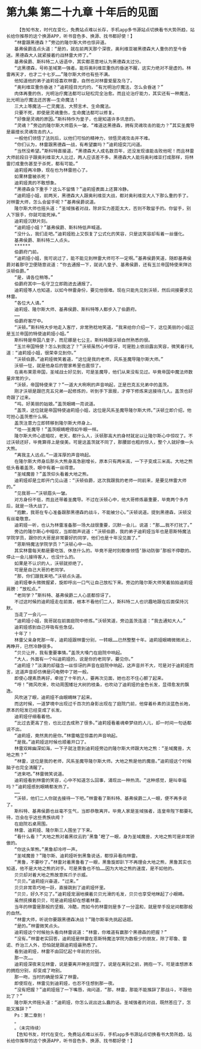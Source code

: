 # 第九集 第二十九章 十年后的见面
        【告知书友，时代在变化，免费站点难以长存，手机app多书源站点切换看书大势所趋，站长给你推荐的这个换源APP，听书音色多、换源、找书都好使！】
       “林雷跟黑德森？”旁边的隆尔斯大师也惊异道。
       基弗侯爵连点头道：“是的，就在前两天那个深夜，奥利维亚被黑德森大人重伤的至今昏迷。黑德森大人就紧接着约战林雷大师了。”
       基弗侯爵、斯科特二人话语中，其实都恶意地认为黑德森太过分。
       “这黑德森，号称圣域第一强者。能将奥利维亚重伤的昏迷不醒，这实力绝对不是虚的。林雷再天才，也才二十七岁……”隆尔斯大师也有些不满。
       他知道他的弟子迪莉娅喜欢林雷，自然也对林雷爱屋及乌了。
       “奥利维亚重伤昏迷？”迪莉娅目光灼灼，“有光明治疗魔法，怎么会昏迷？”
       肉体再重的伤，光明治疗魔法都可以轻松完全治愈。而且论治疗能力，其实还有一种魔法，比光明治疗魔法还厉害——生命魔法！
       三大上等魔法——亡灵魔法、大预言术、生命魔法。
       只要不死，即使是灵魂重伤，生命魔法都可以修复。
       “好像是灵魂的原因。”斯科特作为皇子，也是知道许多讯息的。
       “灵魂？”旁边的隆尔斯大师眉头一皱，“难道这黑德森，拥有灵魂攻击的能力？”其实圣魔导是最擅长灵魂攻击的人。
       一般他们领悟了法则后，以他们可怕的精神力，领悟灵魂攻击并不难。
       “你们认为，林雷跟黑德森一战，有希望赢吗？”迪莉娅突兀问道。
       “当然没希望。”斯科特直接道，“黑德森大人成名数百年，还没发现谁能击败他呢！而且林雷大师前段日子跟奥利维亚大人比过，两人应该差不多。黑德森大人能将奥利维亚打成那样，将林雷打成重伤甚至于杀死，都有可能。”
       迪莉娅再冷静，现在也为林雷担心了。
       如果林雷被杀死？
       迪莉娅真的不敢想象。
       “黑德森会下重手？这么不留情？”迪莉娅表面上还算冷静。
       “迪莉娅小姐，前两天，黑德森大人跟奥利维亚大战，都对奥利维亚大人下那么重的手了。对林雷大师，怎么会留手呢？”基弗侯爵说道。
       隆尔斯大师也摇头道：“圣域强者对战，除非实力差距太大，否则不敢留手的。你留手，别人下狠手，你就可能死掉。”
       迪莉娅沉默片刻。
       “迪莉娅小姐？”基弗侯爵、斯科特低声喊道。
       “没什么，我们走吧。”迪莉娅脸上又恢复了公式化的笑容，只是这笑容却有着一丝僵化。
       基弗侯爵、斯科特二人点头。
       ******
       伯爵府门前。
       “迪莉娅小姐，我可说过了，能不能见到林雷大师可不一定啊。”基弗侯爵笑道，随即基弗侯爵对着那守卫便随意说道：“你去通报一下，就说八皇子、基弗侯爵，还有玉兰帝国特使来拜访沃顿伯爵。”
       “是，请各位稍等。”
       伯爵府其中一名守卫立即跑进去通报了。
       迪莉娅等人也知道，以如今林雷身份，要见他很难。现在只能先见到沃顿，然后间接要求见林雷。
       “各位大人请。”
       迪莉娅、隆尔斯大师、基弗侯爵、斯科特等人都步入了伯爵府。
       ……
       伯爵府客厅中。
       “沃顿。”斯科特大步地走入客厅，非常熟稔地笑道，“我来给你介绍一下，这位美丽的小姐正是玉兰帝国的特使迪莉娅小姐。”
       斯科特是帝国八皇子，而尼娜是七公主。斯科特跟沃顿自然熟悉的很。
       “玉兰帝国特使？怎么到我这了？”沃顿虽然心中惊讶，可是脸上依旧露出笑容，微笑着行礼道：“迪莉娅小姐，很荣幸见到你。”
       “沃顿伯爵。”迪莉娅微笑着道，“这位是我的老师，风系圣魔导隆尔斯大师。”
       沃顿一怔，就是他身后的管家希里也震惊了。
       在奥布莱恩帝国，圣域战士好见到，可是圣魔导，他们从来没有见过。毕竟帝国中魔法师数量非常的少。
       “沃顿，帝国特使来了？”一道大大咧咧的声音响起，正是巴克五兄弟中的盖茨。
       刚才沃顿是跟巴克五兄弟一起修炼的，听到手下禀报，才停下修炼来这接待几人。盖茨也好奇跟了过来。
       “呜，好美丽的姑娘。”盖茨眼睛一亮说道。
       “盖茨，这位就是帝国特使迪莉娅小姐，这位是风系圣魔导隆尔斯大师。”沃顿立即介绍，他可担心盖茨惹什么祸。
       盖茨注意力立即转移到隆尔斯大师身上。
       “哇——圣魔导！”盖茨眼睛瞪得如牛眼一样。
       隆尔斯大师心底暗叹，老天，都什么人，沃顿那高大的身材就足以让隆尔斯心中惊叹了。不过沃顿还好，毕竟算得上是俊美。可是这盖茨就不同了，那腰部也粗的惊人，整个人就好像一头大熊。
       “离我主人远点。”一道浑厚的声音响起。
       在隆尔斯大师身后那头大熊身高急剧增长，原本只有两米高，一下子变成三米高。大地之熊低头看着盖茨，眼中有着一丝得意。
       “圣域魔兽？”盖茨仰头看着大地之熊。
       迪莉娅却是立即开门见山道：“沃顿伯爵，这次我跟我的老师一同前来，是要见林雷大师的。”
       “见我哥——”沃顿眉头一皱。
       对方身份不低，而且还带着圣魔导。不过在沃顿心中，他大哥修炼最重要，毕竟两个多月后，就是一场大战了。
       “抱歉，我哥在专心准备跟那黑德森的战斗，不能被分心。”沃顿说道。提到黑德森，沃顿没有丝毫敬意。
       迪莉娅一听，也认为林雷准备那一场大战很重要，沉默一会儿，说道：“那……我不打扰了。”
       旁边的隆尔斯心中暗叹，当即朗声说道：“沃顿伯爵，我的弟子迪莉娅当年也是恩斯特魔法学院学员，跟你的大哥是非常要好的同学，他们也是十年没见面了。”
       “恩斯特魔法学院学员？”沃顿心中一动。
       其实林雷每天都是要吃饭、休息什么的。毕竟不是时刻都像领悟‘脉动防御’那般不停歇的。停止一会儿接待客人，也没什么的。
       如果是不认识的人，沃顿就拒绝了。
       可是是自己大哥的老同学。
       “那，你们跟我来吧。”沃顿点头道。
       迪莉娅拳头微微握紧，旋即呼出一口气让自己放松下来。旁边的隆尔斯大师笑着拍拍迪莉娅肩膀：“放松点。”
       “老同学？”斯科特、基弗侯爵二人心底都惊讶了。
       不过这时候的迪莉娅走在前面，根本不看他们二人，斯科特二人也识趣地跟在后面保持沉默。
       当走了一会儿——
       “迪莉娅小姐，我哥就在前面庭院中修炼。”沃顿笑道，旁边盖茨连道：“我去通知大人。”
       迪莉娅感到自己呼吸有些急促。
       十年了！
       林雷父亲身死那一年，迪莉娅跟林雷分别，一转眼……已然整整十年。迪莉娅眼睛微微闭上，再睁开，已然冷静很多。
       “贝贝让开，我有重要事情。”盖茨大嗓门在庭院中响起。
       “大人，外面有一个叫迪莉娅的，说是你的老同学，要见你。”
       “迪莉娅？”淡漠的却蕴含一丝惊讶的声音在庭院中响起，这声音并不大，可是对于迪莉娅而言，这道声音却仿佛是闪电劈中了她一般。
       即使心理素质再好，牵挂了十年的人，要再次见面，她也忍不住心颤了起来。
       “呼！”微风吹来，吹动周围矮壮大树的枝条，也吹动了迪莉娅的金色长发，显得愈发的飘逸。
       风吹迷了眼，迪莉娅不由眼睛眯了起来。
       而这时候，一道梦境中出现过千百次的身影出现在了庭院门前，他穿着朴素的淡蓝色长袍，原本的短发已经变成了长发。
       迪莉娅仔细看着他。
       “比过去更高了些，也比过去成熟了很多。”迪莉娅看着魂牵梦绕的人儿，却一时间一句话都说不出。
       “迪莉娅，竟然真的是你。”林雷略显惊喜的声音响起。
       “是我。”迪莉娅这时候也顺着开口了。
       林雷双眸幽深如海，一下子就注意到迪莉娅旁边的隆尔斯大师跟大地之熊：“圣域魔兽，大地之熊？”
       “林雷，这位是我的老师，风系圣魔导隆尔斯大师。大地之熊是他的魔兽。”迪莉娅这个时候脑子也完全清醒了。
       “进来吧。”林雷微笑说道。
       迪莉娅看到林雷的笑容，心中不知道怎么回事，涌现出一种热流。“这种感觉，是叫幸福吗？”迪莉娅感到眼睛都发热了。
       ……
       “沃顿，他们二人你就去接待一下吧。”林雷看了斯科特、基弗侯爵二人一眼，便不再多说了。
       斯科特、基弗侯爵也丝毫不生气，当即恭敬离开。毕竟人家是圣域强者，连皇帝陛下都要礼待，岂会在乎这些贵族纨绔？
       在庭院石桌周围。
       林雷、迪莉娅、隆尔斯三人围坐了下来。
       “看什么看？”大地之熊对着黑纹云豹‘黑鲁’瞪了一眼，身为圣域魔兽，大地之熊可是非常骄傲的。
       “你这头笨熊。”黑鲁却冷哼一声。
       “圣域魔兽？”隆尔斯、迪莉娅听到黑鲁说话，都惊异看向林雷。
       “黑鲁，不要吵了。”林雷对着黑鲁看了一眼，黑鲁旋即趴下不再理会大地之熊，黑鲁其实也知道，他不是大地之熊的对手。可是黑鲁也不怕……因为大地之熊的速度，是不如他的。
       贝贝却对着大地之熊故意挥爪子示威。
       “贝贝。”迪莉娅兴奋道，“过来。”
       贝贝非常乖巧地一跃，直接跳到了迪莉娅怀里。
       “贝贝，好久不见了。”迪莉娅宠溺地摸着贝贝光滑的毛发，贝贝也享受地眯起了小眼睛。
       虽然抚摸着贝贝，可是迪莉娅却在想着林雷。
       当年的林雷是那般的坚毅、冷酷，而如今的林雷则是多了一分温和，就是举手投足间都那般的自然。
       “林雷大师，听说你要跟黑德森决战？”隆尔斯率先挑起话题。
       “是的。”林雷微笑点头。
       迪莉娅这个时候抬头看向林雷说道：“林雷，你难道有赢那个黑德森的把握？”
       “没有。”林雷老实回答，迪莉娅是林雷在恩斯特魔法学院为数极少的朋友，除了耶鲁、雷诺、乔治三人外，恐怕就是跟迪莉娅最熟悉了。
       看到迪莉娅，林雷不由回忆起十年前的分别。
       那一次……
       迪莉娅深夜来见林雷，说是要离开神圣同盟了。说是在离别之前，拥抱一下。可是谁想原本的拥抱分别，却变成了吻别。
       那一吻，当时的确是惊呆了林雷。
       即使现在，林雷见到迪莉娅，也忍不住想到那一夜。
       “没有把握？”迪莉娅摇了一下嘴唇，询问道，“那，林雷，那能不能推辞了那战斗，不跟他比了？”
       隆尔斯大师摇头道：“迪莉娅，你怎么说出这么蠢的话。圣域强者的对战，既然答应了，怎能又推辞？”
       Ps：第二章到！
       。
       。（未完待续）
       【告知书友，时代在变化，免费站点难以长存，手机app多书源站点切换看书大势所趋，站长给你推荐的这个换源APP，听书音色多、换源、找书都好使！】